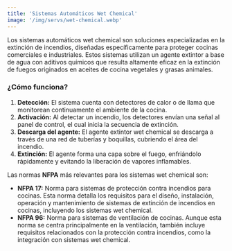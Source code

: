 ```yaml
---
title: 'Sistemas Automáticos Wet Chemical'
image: '/img/servs/wet-chemical.webp'
---
```


Los sistemas automáticos wet chemical son soluciones especializadas en la extinción de incendios, diseñadas específicamente para proteger cocinas comerciales e industriales. Estos sistemas utilizan un agente extintor a base de agua con aditivos químicos que resulta altamente eficaz en la extinción de fuegos originados en aceites de cocina vegetales y grasas animales.

### ¿Cómo funciona?

1. **Detección:** El sistema cuenta con detectores de calor o de llama que monitorean continuamente el ambiente de la cocina.
2. **Activación:** Al detectar un incendio, los detectores envían una señal al panel de control, el cual inicia la secuencia de extinción.
3. **Descarga del agente:** El agente extintor wet chemical se descarga a través de una red de tuberías y boquillas, cubriendo el área del incendio.
4. **Extinción:** El agente forma una capa sobre el fuego, enfriándolo rápidamente y evitando la liberación de vapores inflamables.

Las normas **NFPA** más relevantes para los sistemas wet chemical son:

- **NFPA 17:** Norma para sistemas de protección contra incendios para cocinas. Esta norma detalla los requisitos para el diseño, instalación, operación y mantenimiento de sistemas de extinción de incendios en cocinas, incluyendo los sistemas wet chemical.
- **NFPA 96:** Norma para sistemas de ventilación de cocinas. Aunque esta norma se centra principalmente en la ventilación, también incluye requisitos relacionados con la protección contra incendios, como la integración con sistemas wet chemical.

